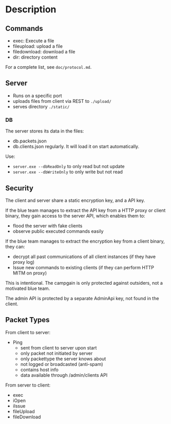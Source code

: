 # Description

## Commands

* exec: Execute a file
* fileupload: upload a file 
* filedownload: download a file 
* dir: directory content

For a complete list, see `doc/protocol.md`.

## Server

* Runs on a specific port
* uploads files from client via REST to `./upload/`
* serves directory `./static/`

### DB

The server stores its data in the files: 
* db.packets.json
* db.clients.json
regularly. It will load it on start automatically. 

Use: 
* `server.exe --dbReadOnly` to only read but not update
* `server.exe --dbWriteOnly` to only write but not read



## Security 

The client and server share a static encryption key, and a API key. 

If the blue team manages to extract the API key from a HTTP proxy or client binary, they
gain access to the server API, which enables them to:
* flood the server with fake clients 
* observe public executed commands easily 

If the blue team manages to extract the encryption key from a client binary, they can: 
* decrypt all past communications of all client instances (if they have proxy log)
* Issue new commands to existing clients (if they can perform HTTP MITM on proxy)

This is intentional. The campgain is only protected against outsiders, not a motivated blue team. 

The admin API is protected by a separate AdminApi key, not found in the client. 

## Packet Types

From client to server:

* Ping
  * sent from client to server upon start
  * only packet not initiated by server
  * only packettype the server knows about
  * not logged or broadcasted (anti-spam)
  * contains host info
  * data available through /admin/clients API

From server to client: 
* exec
* iOpen
* iIssue
* fileUpload
* fileDownload
